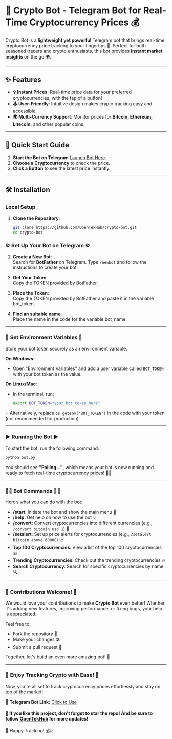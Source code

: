 # 🚀 **Crypto Bot** - Telegram Bot for Real-Time Cryptocurrency Prices 💰

Crypto Bot is a **lightweight yet powerful** Telegram bot that brings real-time cryptocurrency price tracking to your fingertips 📱. Perfect for both seasoned traders and crypto enthusiasts, this bot provides **instant market insights** on the go 🌍.

---

## ✨ **Features**

- **💡 Instant Prices**: Real-time price data for your preferred cryptocurrencies, with the tap of a button!
- **🕹️ User-Friendly**: Intuitive design makes crypto tracking easy and accessible.
- **🌍 Multi-Currency Support**: Monitor prices for **Bitcoin, Ethereum, Litecoin,** and other popular coins.

---

## 🎯 **Quick Start Guide**

1. **Start the Bot on Telegram** [Launch Bot Here](https://t.me/trackingcryptopricerbot).
2. **Choose a Cryptocurrency** to check the price.
3. **Click a Button** to see the latest price instantly.

---

## 🛠️ **Installation**

### Local Setup

1. **Clone the Repository**:
   ```bash
   git clone https://github.com/OpenTekHub/crypto-bot.git
   cd crypto-bot
### ⚙️ **Set Up Your Bot on Telegram** ⚙️

1.  **Create a New Bot**:  
    Search for **BotFather** on Telegram. Type `/newbot` and follow the instructions to create your bot.
    
2.  **Get Your Token**:  
    Copy the TOKEN provided by BotFather.

3.  **Place the Token**:  
    Copy the TOKEN provided by BotFather and paste it in the variable bot_token.


4.  **Find an suitable name**:  
    Place the name in the code for the variable bot_name.



---

### 🔐 **Set Environment Variables** 🔐

Store your bot token securely as an environment variable.

**On Windows**:

-   Open "Environment Variables" and add a user variable called `BOT_TOKEN` with your bot token as the value.

**On Linux/Mac**:

-   In the terminal, run:
    
    ```bash
    export BOT_TOKEN="your_bot_token_here"
    ```

💡 Alternatively, replace `os.getenv("BOT_TOKEN")` in the code with your token (not recommended for production).

---

### ▶️ **Running the Bot** ▶️

To start the bot, run the following command:

```bash
python bot.py
```

You should see **"Polling..."**, which means your bot is now running and ready to fetch real-time cryptocurrency prices! 🚀💸

---

### 🧑‍💻 **Bot Commands** 🧑‍💻

Here’s what you can do with the bot:

*   **/start**: Initiate the bot and show the main menu 🤖
*   **/help**: Get help on how to use the bot 💡
*   **/convert**: Convert cryptocurrencies into different currencies (e.g., `/convert bitcoin usd 1`) 💱
*   **/setalert**: Set up price alerts for cryptocurrencies (e.g., `/setalert bitcoin above 60000`) 📈
*   **Top 100 Cryptocurrencies**: View a list of the top 100 cryptocurrencies 📊
*   **Trending Cryptocurrencies**: Check out the trending cryptocurrencies 🔥
*   **Search Cryptocurrency**: Search for specific cryptocurrencies by name 🔍

---

### 🤝 **Contributions Welcome!** 🤝

We would love your contributions to make **Crypto Bot** even better! Whether it's adding new features, improving performance, or fixing bugs, your help is appreciated.

Feel free to:

*   Fork the repository 🍴
*   Make your changes 🛠️
*   Submit a pull request 🔄

Together, let's build an even more amazing bot! 🌟

---

### 📲 **Enjoy Tracking Crypto with Ease!** 📲

Now, you're all set to track cryptocurrency prices effortlessly and stay on top of the market!

🔗 **Telegram Bot Link:** [Click to Use](https://t.me/trackingcryptopricerbot)

#### 🌟 **If you like this project, don't forget to star the repo! And be sure to follow [OpenTekHub](https://github.com/OpenTekHub) for more updates!**

🎉 Happy Tracking! 💰📈
